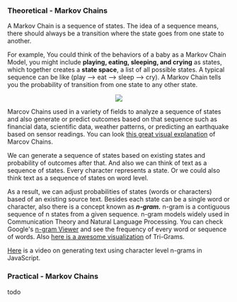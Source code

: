 ### Theoretical - Markov Chains

A Markov Chain is a sequence of states. The idea of a sequence means, there should always be a transition where the state goes from one state to another.

For example, You could think of the behaviors of a baby as a Markov Chain Model, you might include **playing, eating, sleeping, and crying** as states, which together creates a **state space**, a list of all possible states. A typical sequence can be like (play --> eat --> sleep --> cry). A Markov Chain tells you the probability of transition from one state to any other state.

<p align="center">
  <img src="https://web.itu.edu.tr/demirag16/img/markov-chain.gif">
</p>

Marcov Chains used in a variety of fields to analyze a sequence of states and also generate or predict outcomes based on that sequence such as financial data, scientific data, weather patterns, or predicting an earthquake based on sensor readings. You can look [this great visual explanation](http://setosa.io/ev/markov-chains/) of Marcov Chains.  

We can generate a sequence of states based on existing states and probability of outcomes after that.
And also we can think of text as a sequence of states. Every character represents a state. Or we could also think text as a sequence of states on word level.

As a result, we can adjust probabilities of states (words or characters) based of an existing source text.
Besides each state can be a single word or character, also there is a concept known as **_n-gram._** n-gram is a contiguous sequence of n states from a given sequence. n-gram models widely used in Communication Theory and Natural Language Processing. You can check Google's [n-gram Viewer](https://books.google.com/ngrams) and see the frequency of every word or sequence of words. Also [here is a awesome visualization](http://www.chrisharrison.net/index.php/Visualizations/WebTrigrams) of Tri-Grams.

[Here](https://youtu.be/eGFJ8vugIWA) is a video on generating text using character level n-grams in JavaScript.


### Practical - Markov Chains

todo
